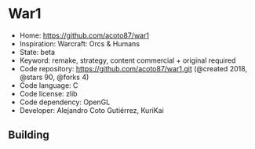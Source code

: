 # War1

- Home: https://github.com/acoto87/war1
- Inspiration: Warcraft: Orcs & Humans
- State: beta
- Keyword: remake, strategy, content commercial + original required
- Code repository: https://github.com/acoto87/war1.git (@created 2018, @stars 90, @forks 4)
- Code language: C
- Code license: zlib
- Code dependency: OpenGL
- Developer: Alejandro Coto Gutiérrez, KuriKai

## Building
